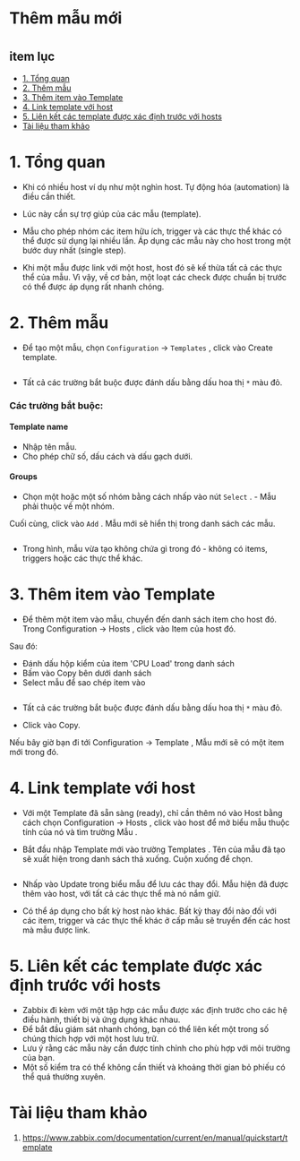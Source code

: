 <h1> Thêm mẫu mới <h1>

<h2> item lục </h2>

- [1. Tổng quan](#1-tổng-quan)
- [2. Thêm mẫu](#2-thêm-mẫu)
- [3. Thêm item vào Template](#3-thêm-item-vào-template)
- [4. Link template với host](#4-link-template-với-host)
- [5. Liên kết các template được xác định trước với hosts](#5-liên-kết-các-template-được-xác-định-trước-với-hosts)
- [Tài liệu tham khảo](#tài-liệu-tham-khảo)

# 1. Tổng quan


- Khi có nhiều host ví dụ như một nghìn host. Tự động hóa (automation) là điều cần thiết.

- Lúc này cần sự trợ giúp của các mẫu (template). 
- Mẫu cho phép nhóm các item hữu ích, trigger và các thực thể khác có thể được sử dụng lại nhiều lần. Áp dụng các mẫu này cho host trong một bước duy nhất (single step).

- Khi một mẫu được link với một host, host đó sẽ kế thừa tất cả các thực thể của mẫu. Vì vậy, về cơ bản, một loạt các check được chuẩn bị trước có thể được áp dụng rất nhanh chóng.

# 2. Thêm mẫu
- Để tạo một mẫu, chọn `Configuration` → `Templates` , click vào Create template.

<img>

- Tất cả các trường bắt buộc được đánh dấu bằng dấu hoa thị `*` màu đỏ.

<h3>Các trường bắt buộc:</h3>

<h4>Template name</h4>

- Nhập tên mẫu. 
- Cho phép chữ số, dấu cách và dấu gạch dưới.

<h4>Groups</h4>

- Chọn một hoặc một số nhóm bằng cách nhấp vào nút `Select` . - Mẫu phải thuộc về một nhóm.

Cuối cùng, click vào `Add` . Mẫu mới sẽ hiển thị trong danh sách các mẫu.

<img>

- Trong hình, mẫu vừa tạo không chứa gì trong đó - không có items, triggers hoặc các thực thể khác.


# 3. Thêm item vào Template

- Để thêm một item vào mẫu, chuyển đến danh sách item cho host đó. Trong Configuration → Hosts , click vào Item của host đó.

Sau đó:

- Đánh dấu hộp kiểm của item 'CPU Load' trong danh sách
- Bấm vào Copy bên dưới danh sách
- Select mẫu để sao chép item vào

<img>

- Tất cả các trường bắt buộc được đánh dấu bằng dấu hoa thị `*` màu đỏ.

- Click vào Copy.

Nếu bây giờ bạn đi tới Configuration → Template , Mẫu mới sẽ có một item mới trong đó.

# 4. Link template với host

- Với một Template đã sẵn sàng (ready), chỉ cần thêm nó vào Host bằng cách chọn Configuration → Hosts , click vào host để mở biểu mẫu thuộc tính của nó và tìm trường Mẫu .

- Bắt đầu nhập Template mới vào trường Templates . Tên của mẫu đã tạo sẽ xuất hiện trong danh sách thả xuống. Cuộn xuống để chọn.

<img>

- Nhấp vào Update trong biểu mẫu để lưu các thay đổi. Mẫu hiện đã được thêm vào host, với tất cả các thực thể mà nó nắm giữ.

- Có thể áp dụng cho bất kỳ host nào khác. Bất kỳ thay đổi nào đối với các item, trigger và các thực thể khác ở cấp mẫu sẽ truyền đến các host mà mẫu được link.

# 5. Liên kết các template được xác định trước với hosts
- Zabbix đi kèm với một tập hợp các mẫu được xác định trước cho các hệ điều hành, thiết bị và ứng dụng khác nhau. 
- Để bắt đầu giám sát nhanh chóng, bạn có thể liên kết một trong số chúng thích hợp với một host lưu trữ.
- Lưu ý rằng các mẫu này cần được tinh chỉnh cho phù hợp với môi trường của bạn. 
- Một số kiểm tra có thể không cần thiết và khoảng thời gian bỏ phiếu có thể quá thường xuyên.


# Tài liệu tham khảo

1. https://www.zabbix.com/documentation/current/en/manual/quickstart/template
